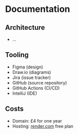 # Documentation

## Architecture
* ...

## Tooling
* Figma (design)
* Draw.io (diagrams)
* Jira (issue tracker)
* GitHub (source repository)
* GitHub Actions (CI/CD)
* IntelliJ (IDE)

## Costs
* Domain: £4 for one year
* Hosting: [render.com](https://render.com/) free plan